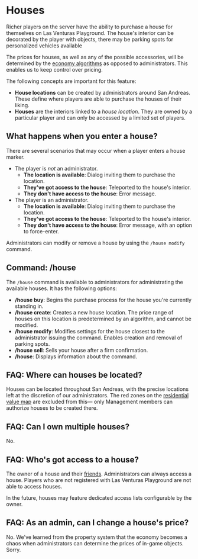# Houses
Richer players on the server have the ability to purchase a house for themselves on Las Venturas
Playground. The house's interior can be decorated by the player with objects, there may be parking
spots for personalized vehicles available 

The prices for houses, as well as any of the possible accessories, will be determined by the
[economy algorithms](https://github.com/LVPlayground/playground/tree/master/javascript/features/economy)
as opposed to administrators. This enables us to keep control over pricing.

The following concepts are important for this feature:
  - **House locations** can be created by administrators around San Andreas. These define where
    players are able to purchase the houses of their liking.
  - **Houses** are the interiors linked to a _house location_. They are owned by a particular player
    and can only be accessed by a limited set of players.


## What happens when you enter a house?
There are several scenarios that may occur when a player enters a house marker.

  - The player is _not_ an administrator.
    - **The location is available**: Dialog inviting them to purchase the location.
    - **They've got access to the house**: Teleported to the house's interior.
    - **They don't have access to the house**: Error message.
  - The player is an administrator.
    - **The location is available**: Dialog inviting them to purchase the location.
    - **They've got access to the house**: Teleported to the house's interior.
    - **They don't have access to the house**: Error message, with an option to force-enter.

Administrators can modify or remove a house by using the `/house modify` command.


## Command: /house
The `/house` command is available to administrators for administrating the available houses. It has
the following options:

  - **/house buy**: Begins the purchase process for the house you're currently standing in.
  - **/house create**: Creates a new house location. The price range of houses on this location is
    predetermined by an algorithm, and cannot be modified.
  - **/house modify**: Modifies settings for the house closest to the administrator issuing the
    command. Enables creation and removal of parking spots.
  - **/house sell**: Sells your house after a firm confirmation.
  - **/house**: Displays information about the command.


## FAQ: Where can houses be located?
Houses can be located throughout San Andreas, with the precise locations left at the discretion of
our administrators. The red zones on the [residential value map](https://sa-mp.nl/tools/visualize-map/)
are excluded from this— only Management members can authorize houses to be created there.


## FAQ: Can I own multiple houses?
No.


## FAQ: Who's got access to a house?
The owner of a house and their [friends](../friends/). Administrators can always access a house.
Players who are not registered with Las Venturas Playground are not able to access houses.

In the future, houses may feature dedicated access lists configurable by the owner.


## FAQ: As an admin, can I change a house's price?
No. We've learned from the property system that the economy becomes a chaos when administrators can
determine the prices of in-game objects. Sorry.
